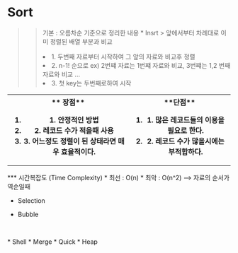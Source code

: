 # Sort
>> 기본 : 오름차순 기준으로 정리한 내용
	* Insrt 
	> 앞에서부터 차례대로 이미 정렬된 배열 부분과 비교
	<li>
	1. 두번째 자료부터 시작하여 그 앞의 자료와 비교후 정렬
	</li>
	<li>2. n-1! 순으로 	ex) 2번쨰 자료는 1번쨰 자료와 비교, 3번쨰는 1,2 번째 자료와 비교 ...</li>
	<li>3. 첫 key는 두번째로하여 시작</li>

<table>
<th>
** 장점**
<ol>
<li>1. 안정적인 방법</li>
<li>2. 레코드 수가 적을때 사용 </li>
<li>3. 어느정도 정렬이 된 상태라면 매우 효율적이다.
</li>
</ol
</th>
<th>
**단점**
<ol>
<li>1. 많은 레코드들의 이용을 필요로 한다.</li>
<li>2. 레코드 수가 많을시에는 부적합하다.</li>
</ol>
</th>
</table>
*** 시간복잡도 (Time Complexity)
* 최선 : O(n)
* 최악 : O(n^2) --> 자료의 순서가 역순일때

<img src="https://gmlwjd9405.github.io/images/algorithm-insertion-sort/sort-time-complexity.png" alt="" />


* Selection

* Bubble 

</br>
</p>
* Shell
* Merge
* Quick
* Heap 